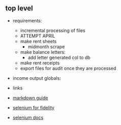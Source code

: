 ## top level

- requirements:

  - incremental processing of files
  - ATTEMPT APRIL
  - make rent sheets
    - midmonth scrape
  - make balance letters:
    - add letter generated col to db
  - make rent receipts
  - export files for audit once they are processed

- income output globals:

- links
- [markdown guide](https://www.markdownguide.org/basic-syntax/)
- [selenium for fidelity](https://wire.insiderfinance.io/exporting-portfolio-data-from-fidelity-for-analysis-d212ac83ad99)
- [selenium docs](https://selenium-python.readthedocs.io/installation.html)
